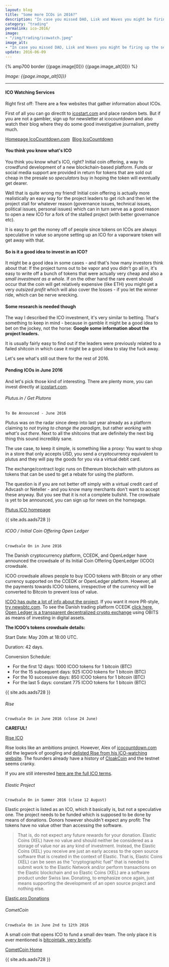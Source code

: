 ```yaml
---
layout: blog
title: "Some more ICOs in 2016?"
description: "In case you missed DAO, Lisk and Waves you might be firing up the search engines in the mighty state of FOMO. Well, there is not much to miss this year."
category: "trading"
permalink: ico-2016/
image:
- "/img/trading/icowatch.jpeg"
image_alt:
- "In case you missed DAO, Lisk and Waves you might be firing up the search engines in the mighty state of FOMO. Well, there is not much to miss this year."
update: 2016-06-09
---
```


{% amp700 border {{page.image[0]}} {{page.image_alt[0]}} %}

_Image: {{page.image_alt[0]}}_

________________________


#### ICO Watching Services

Right first off: There are a few websites that gather information about ICOs.

First of all you can go directlt to [icostart.com](http://icostart.com) and place random bets. But if you are not a gambler, sign up for newsletter at icocountdown and also watch their blog where they do some good investigative journalism, pretty much.

<a href="http://www.icocountdown.com/" class="button">Homepage IcoCountdown.com</a>&nbsp;&nbsp;<a  href="https://medium.com/@icocountdown/" class="button">Blog IcoCountdown</a>

#### You think you know what's ICO

You think you know what's ICO, right? Initial coin offering, a way to crowdfund development of a new blockchain-based platform. Funds or social media support are provided in return for tokens that are sold out cheap in the presale so *speculators* buy in hoping the token will eventually get dearer.

Well that is quite wrong my friend! Initial coin offering is actually more realistically an easy way for the project leaders to get rich and then let the project stall for whatever reason (governance issues, technical issues, political issues, personal issues) which can in turn serve as a good reason to open a new ICO for a fork of the stalled project (with better governance etc).

It is easy to get the money off of people since tokens on ICOs are always speculative in value so anyone setting up an ICO for a vaporware token will get away with that.

#### So is it a good idea to invest in an ICO?

It might be a good idea in some cases - and that's how many investors think about that: If the project turns out to be vapor and you didn't go all in, it's easy to write off a bunch of tokens that were actually very cheap and also a *small investment as a whole*. If on the other hand the rare event should occur that the coin will get relatively expensive (like ETH) you might get a very *outsized profit* which will also cover the losses - if you let the winner ride, which can be nerve wrecking.

#### Some research is needed though

The way I described the ICO investment, it's very similar to betting. That's something to keep in mind - because in gamble it might be a good idea to bet on the jockey, not the horse: **Google some information about the project leaders.**

It is usually fairly easy to find out if the leaders were previously related to a failed shitcoin in which case it might be a good idea to stay the fuck away.

Let's see what's still out there for the rest of 2016.

#### Pending ICOs in June 2016

And let's pick those kind of interesting. There are plenty more, you can invest directly at [icostart.com](https://www.icostart.com/).

###### Plutus.in / Get Plutons

`To Be Announced - June 2016`

Plutus was on the radar since deep into last year already as a platform claiming to *not trying to change the paradigm*, but rather *working with what's out there*. Next to all the shitcoins that are definitely the next big thing this sound incredibly sane.

The use case, to keep it simple, is something like a proxy: You want to shop in a store that only accepts USD, you send a cryptocurrency equivalent to plutus and they will pay the goods for you via a virtual debit card.

The exchange/contract logic runs on Ethereum blockchain with plutons as tokens that can be used to get a rebate for using the platform.

The question is if you are not better off simply with a virtual credit card of Advcash or Neteller - and you know many merchants don't want to accept these anyway. But you see that it is not a complete bullshit. The crowdsale is yet to be announced, you can sign up for news on the homepage.  

[Plutus ICO homepage](https://getplutons.plutus.it/)

{{ site.ads.aads728 }}


###### ICOO / Initial Coin Offering Open Ledger

`Crowdsale On in June 2016`

The Danish cryptocurrency platform, CCEDK, and OpenLedger have announced the crowdsale of its Initial Coin Offering OpenLedger (ICOO) crowdsale.

ICOO crowdsale allows people to buy ICOO tokens with Bitcoin or any other currency supported on the CCEDK or OpenLedger platform. However, all the payments towards ICOO tokens, irrespective of the currency will be converted to Bitcoin to prevent loss of value.

[ICOO has quite a lot of info about the project](https://www.icoo.io/). If you want it more PR-style, [try newsbtc.com](http://www.newsbtc.com/2016/05/25/initial-coin-offering-openledger-icoo/). To see the Danish trading platform CCEDK [click here](https://www.ccedk.com/), [Open Ledger is a transparent decentralized crypto exchange](https://www.openledger.info/) using OBITS as means of investing in digital assets.

**The ICOO’s tokens crowdsale details:**

Start Date: May 20th at 18:00 UTC.

Duration: 42 days.

Conversion Schedule:

* For the first 12 days: 1000 ICOO tokens for 1 bitcoin (BTC)
* For the 15 subsequent days: 925 ICOO tokens for 1 bitcoin (BTC)
* For the 10 successive days: 850 ICOO tokens for 1 bitcoin (BTC)
* For the last 5 days: constant 775 ICOO tokens for 1 bitcoin (BTC)

{{ site.ads.aads728 }}


###### Rise

`Crowdsale On in June 2016 (close 24 June)`

**CAREFUL!**

[Rise ICO](https://rise.vision/ico)

Rise looks like an ambitions project. However, Alex of [icocountdown.com](http://icocountdown.com) did the legwork of googling and [delisted Rise from his ICO-watching website](https://medium.com/@icocountdown/why-has-rise-been-delisted-from-icocountdown-com-2907e956d5a4#.g81o85j0g). The founders already have a history of [CloakCoin](http://cointelegraph.com/news/cloakcoin-we-had-to-do-everything-from-scratch-only-the-name-has-stuck) and the testnet seems cranky.

If you are still interested [here are the full ICO terms](https://rise.vision/blog/post/ico-terms).


###### Elastic Project

`Crowdsale On in Summer 2016 (close 12 August)`

Elastic project is listed as an ICO, which it basically is, but not a speculative one. The project needs to be funded which is supposed to be done by means of donations. Donors however shouldn't expect any profit: The tokens have no value other than accessing the software.

>  That is, do not expect any future rewards for your donation. Elastic Coins (XEL) have no value and should neither be considered as a storage of value nor as any kind of investment. Instead, the Elastic Coins (XEL) you receive are just an early access to the open source software that is created in the context of Elastic. That is, Elastic Coins (XEL) can be seen as the "cryptographic fuel" that is needed to submit work to the Elastic Network and/or perform transactions on the Elastic blockchain and so Elastic Coins (XEL) are a software product under Swiss law. Donating, to emphasize once again, just means supporting the development of an open source project and nothing else.

[Elastic.pro Donations](http://www.elastic.pro/donations)

###### CometCoin

`Crowdsale On in June 2nd to 12th 2016`

A small coin that opens ICO to fund a small dev team. The only place it is ever mentioned is [bitcointalk, very briefly](https://bitcointalk.org/index.php?topic=1501173.0).

[CometCoin Home](https://cometcoin.com/cometcoin-ico)

{{ site.ads.aads728 }}

